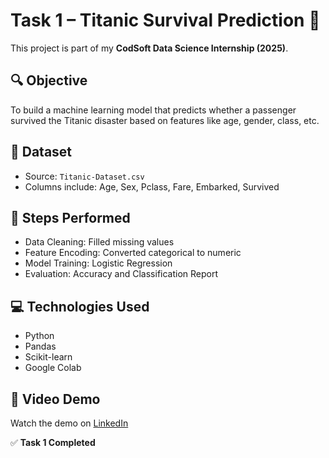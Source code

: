 

# Task 1 – Titanic Survival Prediction 🚢

This project is part of my **CodSoft Data Science Internship (2025)**.

## 🔍 Objective
To build a machine learning model that predicts whether a passenger survived the Titanic disaster based on features like age, gender, class, etc.

## 📁 Dataset
- Source: `Titanic-Dataset.csv`
- Columns include: Age, Sex, Pclass, Fare, Embarked, Survived

## 🧪 Steps Performed
- Data Cleaning: Filled missing values
- Feature Encoding: Converted categorical to numeric
- Model Training: Logistic Regression
- Evaluation: Accuracy and Classification Report

## 💻 Technologies Used
- Python
- Pandas
- Scikit-learn
- Google Colab

## 🎥 Video Demo
Watch the demo on [LinkedIn](paste-your-video-link-here)

✅ **Task 1 Completed**
